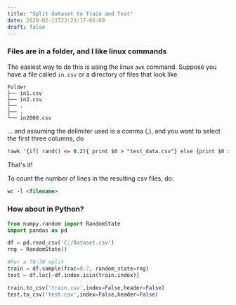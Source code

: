 ```yaml
---
title: "Split dataset to Train and Test"
date: 2020-02-11T23:23:17-05:00
draft: false
---
```


### Files are in a folder, and I like linux commands

The easiest way to do this is using the linux ```awk``` command. Suppose you have a file called ```in.csv``` or a directory of files that look like 

```text
Folder
├── in1.csv
├── in2.csv
├── .
├── .
└── in2000.csv
```

... and assuming the delimiter used is a comma (,), and you want to select the first three columns, do


```html
!awk '{if( rand() <= 0.2){ print $0 > "test_data.csv"} else {print $0 > "train_data.csv"}}' Folder/in*csv
```

That's it!


To count the number of lines in the resulting csv files, do:

```html
wc -l <filename>
```


### How about in Python?
```python
from numpy.random import RandomState
import pandas as pd

df = pd.read_csv('C:/Dataset.csv')
rng = RandomState()

#For a 70-30 split
train = df.sample(frac=0.7, random_state=rng)
test = df.loc[~df.index.isin(train.index)]

train.to_csv('train.csv',index=False,header=False)
test.to_csv('test.csv',index=False,header=False)
```
